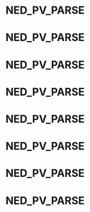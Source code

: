 # NED_PV_PARSE
# NED_PV_PARSE
# NED_PV_PARSE
# NED_PV_PARSE
# NED_PV_PARSE
# NED_PV_PARSE
# NED_PV_PARSE
# NED_PV_PARSE
